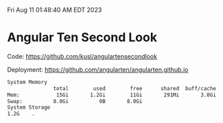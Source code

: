 Fri Aug 11 01:48:40 AM EDT 2023

# Angular Ten Second Look

Code: https://github.com/kusl/angulartensecondlook

Deployment: https://github.com/angularten/angularten.github.io

```bash
System Memory
               total        used        free      shared  buff/cache   available
Mem:            15Gi       1.2Gi        11Gi       291Mi       3.0Gi        13Gi
Swap:          8.0Gi          0B       8.0Gi
System Storage
1.2G	.
```
```bash
